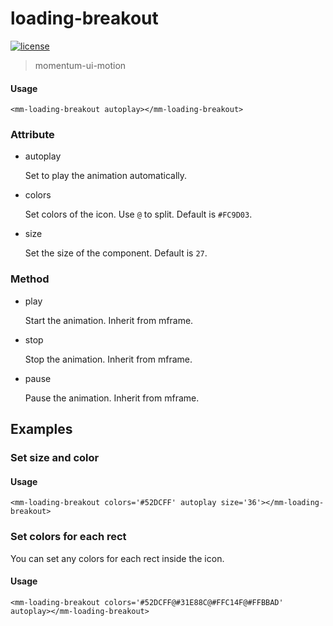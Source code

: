 <!-- 
---
date: 2020/5/27 11:00:00
---
-->
# loading-breakout

[![license](https://img.shields.io/github/license/momentum-design/momentum-ui.svg?color=blueviolet)](https://github.com/momentum-design/momentum-ui/blob/master/charts/LICENSE)

> momentum-ui-motion

#### Usage

<!--#html1#-->
```
<mm-loading-breakout autoplay></mm-loading-breakout>
```

### Attribute

+ autoplay

	Set to play the animation automatically.

+ colors

	Set colors of the icon. Use ```@``` to split. Default is ```#FC9D03```.

+ size

	Set the size of the component. Default is ```27```.

### Method

+ play

	Start the animation. Inherit from mframe.

+ stop

	Stop the animation. Inherit from mframe.

+ pause

	Pause the animation. Inherit from mframe.

## Examples

### Set size and color

#### Usage

<!--#html2#-->
```
<mm-loading-breakout colors='#52DCFF' autoplay size='36'></mm-loading-breakout>
```

### Set colors for each rect

You can set any colors for each rect inside the icon.

#### Usage

<!--#html3#-->
```
<mm-loading-breakout colors='#52DCFF@#31E88C@#FFC14F@#FFBBAD' autoplay></mm-loading-breakout>
```
